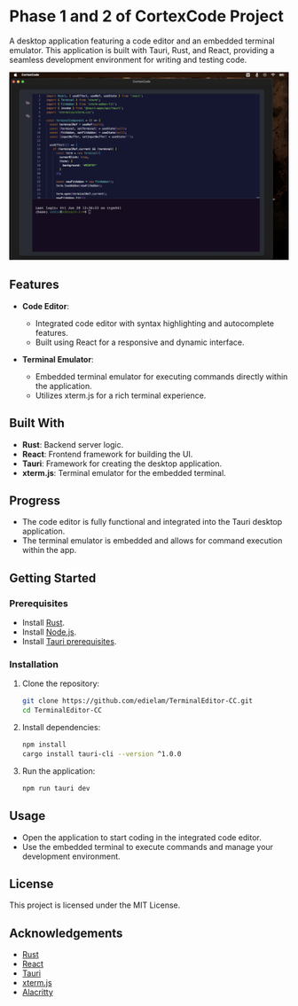 # Phase 1 and 2 of CortexCode Project
A desktop application featuring a code editor and an embedded terminal emulator. This application is built with Tauri, Rust, and React, providing a seamless development environment for writing and testing code.

![TermED](https://raw.githubusercontent.com/edielam/about_me/portfolio/src/assets/prgs1.png)
## Features

- **Code Editor**: 
  - Integrated code editor with syntax highlighting and autocomplete features.
  - Built using React for a responsive and dynamic interface.

- **Terminal Emulator**: 
  - Embedded terminal emulator for executing commands directly within the application.
  - Utilizes xterm.js for a rich terminal experience.

## Built With

- **Rust**: Backend server logic.
- **React**: Frontend framework for building the UI.
- **Tauri**: Framework for creating the desktop application.
- **xterm.js**: Terminal emulator for the embedded terminal.

## Progress

- The code editor is fully functional and integrated into the Tauri desktop application.
- The terminal emulator is embedded and allows for command execution within the app.

## Getting Started

### Prerequisites

- Install [Rust](https://www.rust-lang.org/).
- Install [Node.js](https://nodejs.org/).
- Install [Tauri prerequisites](https://tauri.app/v1/guides/getting-started/prerequisites).

### Installation

1. Clone the repository:
    ```bash
    git clone https://github.com/edielam/TerminalEditor-CC.git
    cd TerminalEditor-CC
    ```
2. Install dependencies:
    ```bash
    npm install
    cargo install tauri-cli --version ^1.0.0
    ```
3. Run the application:
    ```bash
    npm run tauri dev
    ```

## Usage

- Open the application to start coding in the integrated code editor.
- Use the embedded terminal to execute commands and manage your development environment.


## License

This project is licensed under the MIT License.

## Acknowledgements

- [Rust](https://www.rust-lang.org/)
- [React](https://reactjs.org/)
- [Tauri](https://tauri.app/)
- [xterm.js](https://xtermjs.org/)
- [Alacritty](https://alacritty.org/)
